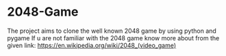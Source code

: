 # 2048-Game
The project aims to clone the well known 2048 game by using python and pygame
If u are not familiar with the 2048 game know more about from the given link: https://en.wikipedia.org/wiki/2048_(video_game)
